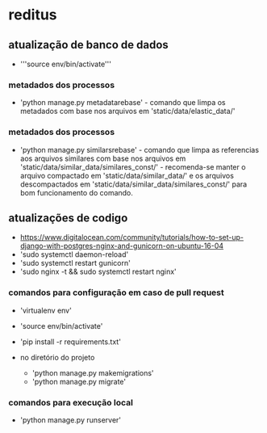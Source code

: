 # reditus

## atualização de banco de dados
 - '''source env/bin/activate'''
 ### metadados dos processos
   - 'python manage.py metadatarebase'
    - comando que limpa os metadados com base nos arquivos em 'static/data/elastic_data/'
 ### metadados dos processos
   - 'python manage.py similarsrebase'
    - comando que limpa as referencias aos arquivos similares com base nos arquivos em 'static/data/similar_data/similares_const/'
    - recomenda-se manter o arquivo compactado em 'static/data/similar_data/' e os arquivos descompactados em 'static/data/similar_data/similares_const/' para bom funcionamento do comando.

## atualizações de codigo
 - https://www.digitalocean.com/community/tutorials/how-to-set-up-django-with-postgres-nginx-and-gunicorn-on-ubuntu-16-04
 - 'sudo systemctl daemon-reload'
 - 'sudo systemctl restart gunicorn'
 - 'sudo nginx -t && sudo systemctl restart nginx'

### comandos para configuração em caso de pull request
 - 'virtualenv env'
 - 'source env/bin/activate'
 - 'pip install -r requirements.txt'

 - no diretório do projeto
    - 'python manage.py makemigrations'
    - 'python manage.py migrate'

### comandos para execução local
 - 'python manage.py runserver'

